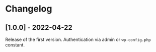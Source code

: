 # Changelog

## [1.0.0] - 2022-04-22

Release of the first version. Authentication via admin or `wp-config.php` constant.
